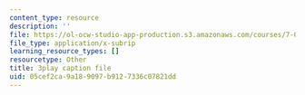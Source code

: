 ```yaml
---
content_type: resource
description: ''
file: https://ol-ocw-studio-app-production.s3.amazonaws.com/courses/7-01sc-fundamentals-of-biology-fall-2011/05cef2ca9a189097b9127336c07821dd_reYwbnuhFU0.srt
file_type: application/x-subrip
learning_resource_types: []
resourcetype: Other
title: 3play caption file
uid: 05cef2ca-9a18-9097-b912-7336c07821dd
---
```

